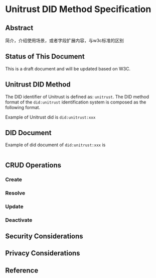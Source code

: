 # Unitrust DID Method Specification

## Abstract
简介，介绍使用场景，或者字段扩展内容，与w3c标准的区别


## Status of This Document
This is a draft document and will be updated based on W3C.

## Unitrust DID Method
The DID identifier of Unitrust is defined as: ```unitrust```. The DID method format of the ```did:unitrust``` identification system is composed as the following format.


Example of Unitrust did is ```did:unitrust:xxx```


## DID Document

Example of did document of ```did:unitrust:xxx``` is

```

```


## CRUD Operations

### Create

### Resolve

### Update

### Deactivate

## Security Considerations

## Privacy Considerations

## Reference



